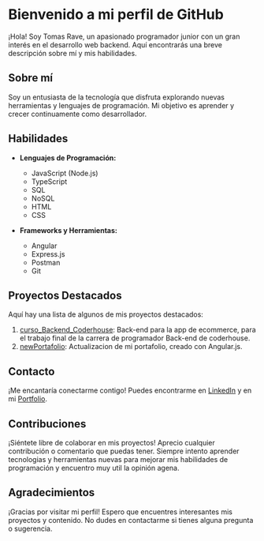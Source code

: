 # Bienvenido a mi perfil de GitHub

¡Hola! Soy Tomas Rave, un apasionado programador junior con un gran interés en el desarrollo web backend. Aquí encontrarás una breve descripción sobre mí y mis habilidades.

## Sobre mí

Soy un entusiasta de la tecnología que disfruta explorando nuevas herramientas y lenguajes de programación. Mi objetivo es aprender y crecer continuamente como desarrollador.

## Habilidades

- **Lenguajes de Programación:**
  - JavaScript (Node.js)
  - TypeScript
  - SQL
  - NoSQL
  - HTML
  - CSS
  
- **Frameworks y Herramientas:**
  - Angular
  - Express.js
  - Postman
  - Git

## Proyectos Destacados

Aquí hay una lista de algunos de mis proyectos destacados:

1. [curso_Backend_Coderhouse](https://github.com/TomyReiv/curso_Backend_Coderhouse.git): Back-end para la app de ecommerce, para el trabajo final de la carrera de programador Back-end de coderhouse.
2. [newPortafolio](https://github.com/TomyReiv/newPortafolio.git): Actualizacion de mi portafolio, creado con Angular.js.

## Contacto

¡Me encantaría conectarme contigo! Puedes encontrarme en [LinkedIn](www.linkedin.com/in/tomas-rave-dev) y en mi [Portfolio](www.tomasravedev.com.ar).

## Contribuciones

¡Siéntete libre de colaborar en mis proyectos! Aprecio cualquier contribución o comentario que puedas tener. Siempre intento aprender tecnologias y herramientas nuevas para mejorar mis habilidades de programación y encuentro muy util la opinión agena.

## Agradecimientos

¡Gracias por visitar mi perfil! Espero que encuentres interesantes mis proyectos y contenido. No dudes en contactarme si tienes alguna pregunta o sugerencia.

